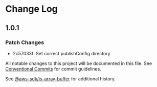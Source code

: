 # Change Log

## 1.0.1

### Patch Changes

- 2c57033f: Set correct publishConfig directory

All notable changes to this project will be documented in this file.
See [Conventional Commits](https://conventionalcommits.org) for commit guidelines.

See [@aws-sdk/is-array-buffer](https://github.com/aws/aws-sdk-js-v3/blob/main/packages/is-array-buffer/CHANGELOG.md) for additional history.
